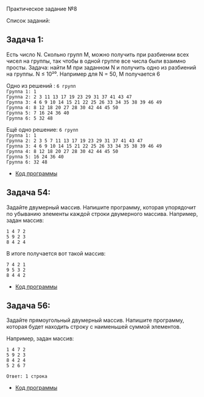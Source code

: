 Практическое задание №8

Список заданий:


## Задача 1:  
Есть число N. Скольно групп M, можно получить при разбиении всех чисел на группы, так чтобы в одной группе все числа были взаимно просты. Задача: найти M при заданном N и получить одно из разбиений на группы.
N ≤ 10²⁰.
Например для N = 50, M получается 6

Одно из решений :
`6 групп`  
`Группа 1: 1`   
`Группа 2: 2 3 11 13 17 19 23 29 31 37 41 43 47 `  
`Группа 3: 4 6 9 10 14 15 21 22 25 26 33 34 35 38 39 46 49`  
`Группа 4: 8 12 18 20 27 28 30 42 44 45 50 `  
`Группа 5: 7 16 24 36 40 `  
`Группа 6: 5 32 48`  

Ещё одно решение:
`6 групп`  
`Группа 1: 1 `  
`Группа 2: 2 3 5 7 11 13 17 19 23 29 31 37 41 43 47 `  
`Группа 3: 4 6 9 10 14 15 21 22 25 26 33 34 35 38 39 46 49 `  
`Группа 4: 8 12 18 20 27 28 30 42 44 45 50 `  
`Группа 5: 16 24 36 40 `  
`Группа 6: 32 48`  

* [Код программы](Task1/Program.cs) 

## Задача 54:  
Задайте двумерный массив. Напишите программу, которая упорядочит по убыванию элементы каждой строки двумерного массива.
Например, задан массив:

`1 4 7 2`  
`5 9 2 3`  
`8 4 2 4`  

В итоге получается вот такой массив:

`7 4 2 1`  
`9 5 3 2`  
`8 4 4 2`  

* [Код программы](Task54/Program.cs) 

## Задача 56:  
Задайте прямоугольный двумерный массив. Напишите программу, которая будет находить строку с наименьшей суммой элементов.

Например, задан массив:

`1 4 7 2`  
`5 9 2 3`  
`8 4 2 4`  
`5 2 6 7`  

`Ответ: 1 строка`

* [Код программы](Task56/Program.cs) 